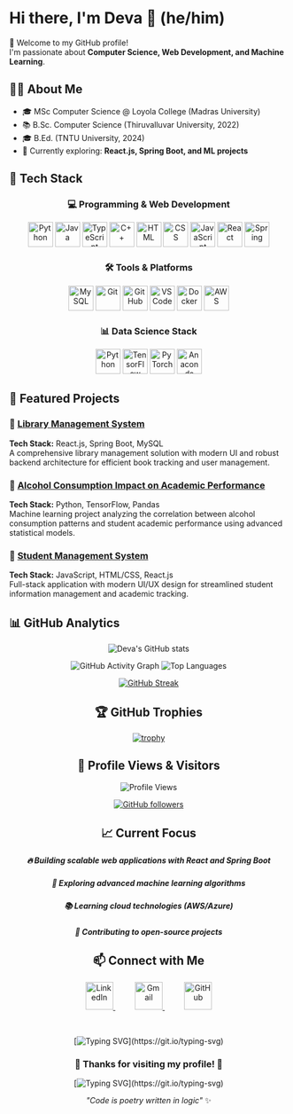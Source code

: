 
# Hi there, I'm Deva 👋 (he/him)

🚀 Welcome to my GitHub profile!  
I'm passionate about **Computer Science, Web Development, and Machine Learning**.  


## 👨‍🎓 About Me
- 🎓 MSc Computer Science @ Loyola College (Madras University)  
- 📚 B.Sc. Computer Science (Thiruvalluvar University, 2022)  
- 🎓 B.Ed. (TNTU University, 2024)  
- 🌱 Currently exploring: **React.js, Spring Boot, and ML projects**  

## 🚀 Tech Stack

<div align="center">

### 💻 Programming & Web Development
<a href="https://python.org" target="_blank"><img src="https://skillicons.dev/icons?i=python&theme=dark" alt="Python" height="45" width="45"/></a>&nbsp;<a href="https://java.com" target="_blank"><img src="https://skillicons.dev/icons?i=java&theme=dark" alt="Java" height="45" width="45"/></a>&nbsp;<a href="https://typescriptlang.org" target="_blank"><img src="https://skillicons.dev/icons?i=typescript&theme=dark" alt="TypeScript" height="45" width="45"/></a>&nbsp;<a href="https://cplusplus.com" target="_blank"><img src="https://skillicons.dev/icons?i=cpp&theme=dark" alt="C++" height="45" width="45"/></a>&nbsp;<a href="https://developer.mozilla.org/en-US/docs/Web/HTML" target="_blank"><img src="https://skillicons.dev/icons?i=html&theme=dark" alt="HTML" height="45" width="45"/></a>&nbsp;<a href="https://developer.mozilla.org/en-US/docs/Web/CSS" target="_blank"><img src="https://skillicons.dev/icons?i=css&theme=dark" alt="CSS" height="45" width="45"/></a>&nbsp;<a href="https://javascript.com" target="_blank"><img src="https://skillicons.dev/icons?i=js&theme=dark" alt="JavaScript" height="45" width="45"/></a>&nbsp;<a href="https://reactjs.org" target="_blank"><img src="https://skillicons.dev/icons?i=react&theme=dark" alt="React" height="45" width="45"/></a>&nbsp;<a href="https://spring.io" target="_blank"><img src="https://skillicons.dev/icons?i=spring&theme=dark" alt="Spring" height="45" width="45"/></a>

### 🛠️ Tools & Platforms
<a href="https://mysql.com" target="_blank"><img src="https://skillicons.dev/icons?i=mysql&theme=dark" alt="MySQL" height="45" width="45"/></a>&nbsp;<a href="https://git-scm.com" target="_blank"><img src="https://skillicons.dev/icons?i=git&theme=dark" alt="Git" height="45" width="45"/></a>&nbsp;<a href="https://github.com" target="_blank"><img src="https://skillicons.dev/icons?i=github&theme=dark" alt="GitHub" height="45" width="45"/></a>&nbsp;<a href="https://code.visualstudio.com" target="_blank"><img src="https://skillicons.dev/icons?i=vscode&theme=dark" alt="VS Code" height="45" width="45"/></a>&nbsp;<a href="https://docker.com" target="_blank"><img src="https://skillicons.dev/icons?i=docker&theme=dark" alt="Docker" height="45" width="45"/></a>&nbsp;<a href="https://aws.amazon.com" target="_blank"><img src="https://skillicons.dev/icons?i=aws&theme=dark" alt="AWS" height="45" width="45"/></a>

### 📊 Data Science Stack
<a href="https://python.org" target="_blank"><img src="https://skillicons.dev/icons?i=python&theme=dark" alt="Python" height="45" width="45"/></a>&nbsp;<a href="https://tensorflow.org" target="_blank"><img src="https://skillicons.dev/icons?i=tensorflow&theme=dark" alt="TensorFlow" height="45" width="45"/></a>&nbsp;<a href="https://pytorch.org" target="_blank"><img src="https://skillicons.dev/icons?i=pytorch&theme=dark" alt="PyTorch" height="45" width="45"/></a>&nbsp;<a href="https://anaconda.com" target="_blank"><img src="https://skillicons.dev/icons?i=anaconda&theme=dark" alt="Anaconda" height="45" width="45"/></a>

</div>




## 🚀 Featured Projects

### 🌟 [Library Management System](https://github.com/deva-p-stack/project1)
**Tech Stack:** React.js, Spring Boot, MySQL  
A comprehensive library management solution with modern UI and robust backend architecture for efficient book tracking and user management.

### 🤖 [Alcohol Consumption Impact on Academic Performance](https://github.com/deva-p-stack/ml-project)
**Tech Stack:** Python, TensorFlow, Pandas  
Machine learning project analyzing the correlation between alcohol consumption patterns and student academic performance using advanced statistical models.

### 📱 [Student Management System](https://github.com/deva-p-stack/web-app)
**Tech Stack:** JavaScript, HTML/CSS, React.js  
Full-stack application with modern UI/UX design for streamlined student information management and academic tracking.


 
## 📊 GitHub Analytics

<div align="center">

![Deva's GitHub stats](https://github-readme-stats.vercel.app/api?username=deva-p-stack&show_icons=true&theme=radical&hide_border=true&bg_color=0D1117&title_color=F85D7F&text_color=FFFFFF&icon_color=F8D866)





<img src="https://github-readme-activity-graph.vercel.app/graph?username=deva-p-stack&bg_color=0D1117&color=F8D866&line=F85D7F&point=FFFFFF&area=true&hide_border=true" alt="GitHub Activity Graph" />





<img src="https://github-readme-stats.vercel.app/api/top-langs/?username=deva-p-stack&layout=compact&theme=radical&hide_border=true&bg_color=0D1117&title_color=F85D7F&text_color=FFFFFF&icon_color=F8D866" alt="Top Languages" />


[![GitHub Streak](https://github-readme-streak-stats-eight.vercel.app/?user=deva-p-stack&theme=radical&hide_border=true&background=0D1117)](https://git.io/streak-stats)

<div>



## 🏆 GitHub Trophies

<div align="center">

[![trophy](https://github-profile-trophy.vercel.app/?username=deva-p-stack&theme=radical&no-frame=true&row=1&column=7)](https://github.com/ryo-ma/github-profile-trophy)

</div>


## 💫 Profile Views & Visitors

<div align="center">

![Profile Views](https://komarev.com/ghpvc/?username=deva-p-stack&color=brightgreen&style=for-the-badge&label=PROFILE+VIEWS)

[![GitHub followers](https://img.shields.io/github/followers/deva-p-stack?style=for-the-badge&color=brightgreen&labelColor=0D1117)](https://github.com/deva-p-stack)

</div>


<div align="center">

## 📈 Current Focus
  ##### 🔥 Building scalable web applications with React and Spring Boot
  ##### 🧠 Exploring advanced machine learning algorithms
  ##### 📚 Learning cloud technologies (AWS/Azure)
  ##### 🌟 Contributing to open-source projects
</div>



## 📫 Connect with Me

<div align="center">
<p align="center">
<a href="https://www.linkedin.com/in/deva-web" target="_blank">
  <img src="https://skillicons.dev/icons?i=linkedin" alt="LinkedIn" height="50" width="50" />
</a>
&nbsp;&nbsp;&nbsp;&nbsp;&nbsp;&nbsp;&nbsp;&nbsp;
<a href="https://mail.google.com/mail/?view=cm&fs=1&to=devap677@gmail.com" target="_blank">
  <img src="https://skillicons.dev/icons?i=gmail" alt="Gmail" height="50" width="50" />
</a>
&nbsp;&nbsp;&nbsp;&nbsp;&nbsp;&nbsp;&nbsp;&nbsp;
<a href="https://github.com/deva-p-stack" target="_blank">
  <img src="https://skillicons.dev/icons?i=github" alt="GitHub" height="50" width="50" />
</a>
</p>

<!-- Animated text below -->
<br>

[![Typing SVG](https://readme-typing-svg.herokuapp.com?font=Fira+Code&size=22&duration=3000&pause=1000&color=F75C7E&center=true&vCenter=true&width=300&lines=Let's+connect!;Let's+collaborate!;Let's+code+together!)](https://git.io/typing-svg)

</div>


<div align="center">

### 🌟 Thanks for visiting my profile! 🌟

[![Typing SVG](https://readme-typing-svg.herokuapp.com?font=Fira+Code&size=22&duration=3000&pause=1000&color=F75C7E&center=true&vCenter=true&width=700&lines=💻+Full+Stack+Developer;🤖+ML+Enthusiast;🚀+Always+Learning+%26+Always+Coding!)](https://git.io/typing-svg)



*"Code is poetry written in logic"* ✨

</div>
